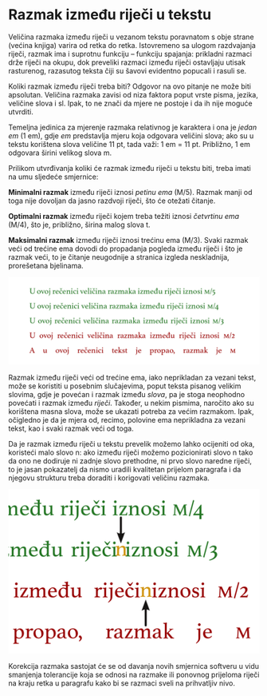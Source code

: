 # Razmak između riječi u tekstu

Veličina razmaka između riječi u vezanom tekstu poravnatom s obje strane \(većina knjiga\) varira od retka do retka. Istovremeno sa ulogom razdvajanja riječi, razmak ima i suprotnu funkciju – funkciju spajanja: prikladni razmaci drže riječi na okupu, dok preveliki razmaci između riječi ostavljaju utisak rasturenog, razasutog teksta čiji su šavovi evidentno popucali i rasuli se.

Koliki razmak između riječi treba biti? Odgovor na ovo pitanje ne može biti apsolutan. Veličina razmaka zavisi od niza faktora poput vrste pisma, jezika, veličine slova i sl. Ipak, to ne znači da mjere ne postoje i da ih nije moguće utvrditi.

Temeljna jedinica za mjerenje razmaka relativnog je karaktera i ona je _jedan em_ \(1 em\), gdje _em_ predstavlja mjeru koja odgovara veličini slova; ako su u tekstu korištena slova veličine 11 pt, tada važi: 1 em = 11 pt. Približno, 1 em odgovara širini velikog slova m.

Prilikom utvrđivanja koliki će razmak između riječi u tekstu biti, treba imati na umu sljedeće smjernice:

**Minimalni razmak** između riječi iznosi _petinu ema_ \(M/5\). Razmak manji od toga nije dovoljan da jasno razdvoji riječi, što će otežati čitanje.

**Optimalni razmak** između riječi kojem treba težiti iznosi _četvrtinu ema_ \(M/4\), što je, približno, širina malog slova t.

**Maksimalni razmak** između riječi iznosi trećinu ema \(M/3\). Svaki razmak veći od trećine ema dovodi do propadanja pogleda između riječi i što je razmak veći, to je čitanje neugodnije a stranica izgleda neskladnija, prorešetana bjelinama.

![](../.gitbook/assets/razmak-izmedu-rijeci.png)

Razmak između riječi veći od trećine ema, iako neprikladan za vezani tekst, može se koristiti u posebnim slučajevima, poput teksta pisanog velikim slovima, gdje je povećan i razmak između _slova_, pa je stoga neophodno povećati i razmak između _riječi_. Također, u nekim pismima, naročito ako su korištena masna slova, može se ukazati potreba za većim razmakom. Ipak, očigledno je da je mjera od, recimo, polovine ema neprikladna za vezani tekst, kao i svaki razmak veći od toga.

Da je razmak između riječi u tekstu prevelik možemo lahko ocijeniti od oka, koristeći malo slovo n: ako između riječi možemo pozicionirati slovo n tako da ono ne dodiruje ni zadnje slovo prethodne, ni prvo slovo naredne riječi, to je jasan pokazatelj da nismo uradili kvalitetan prijelom paragrafa i da njegovu strukturu treba doraditi i korigovati veličinu razmaka.

![](../.gitbook/assets/n-test-razmaka.png)

Korekcija razmaka sastojat će se od davanja novih smjernica softveru u vidu smanjenja tolerancije koja se odnosi na razmake ili ponovnog prijeloma riječi na kraju retka u paragrafu kako bi se razmaci sveli na prihvatljiv nivo.


